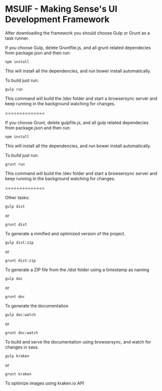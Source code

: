 MSUIF - Making Sense's UI Development Framework
==============

After downloading the framework you should choose Gulp or Grunt as a task runner.

If you choose Gulp, delete Gruntfile.js, and all grunt related dependecies from package.json and then run:
``` 
npm install 
```
This will install all the dependencies, and run bower install automatically.

To build just run:
``` 
gulp run 
```
This command will build the /dev folder and start a browsersync server and keep running in the background watching for changes.

==============

If you choose Grunt, delete gulpfile.js, and all gulp related dependecies from package.json and then run:
``` 
npm install 
```
This will install all the dependencies, and run bower install automatically.

To build just run:
``` 
grunt run 
```
This command will build the /dev folder and start a browsersync server and keep running in the background watching for changes.

==============

Other tasks:

``` 
gulp dist 
```
or
``` 
grunt dist 
```
To generate a minified and optimized version of the project.

```
gulp dist:zip 
```
or
```
grunt dist:zip
```
To generate a ZIP file from the /dist folder using a timestamp as naming

```
gulp doc
```
or
```
grunt doc
```
To generate the documentation

```
gulp doc:watch
```
or
```
grunt doc:watch
```
To build and serve the documentation using browsersync, and watch for changes in sass.

```
gulp kraken
```
or
```
grunt kraken
```
To optimize images using kraken.io API
